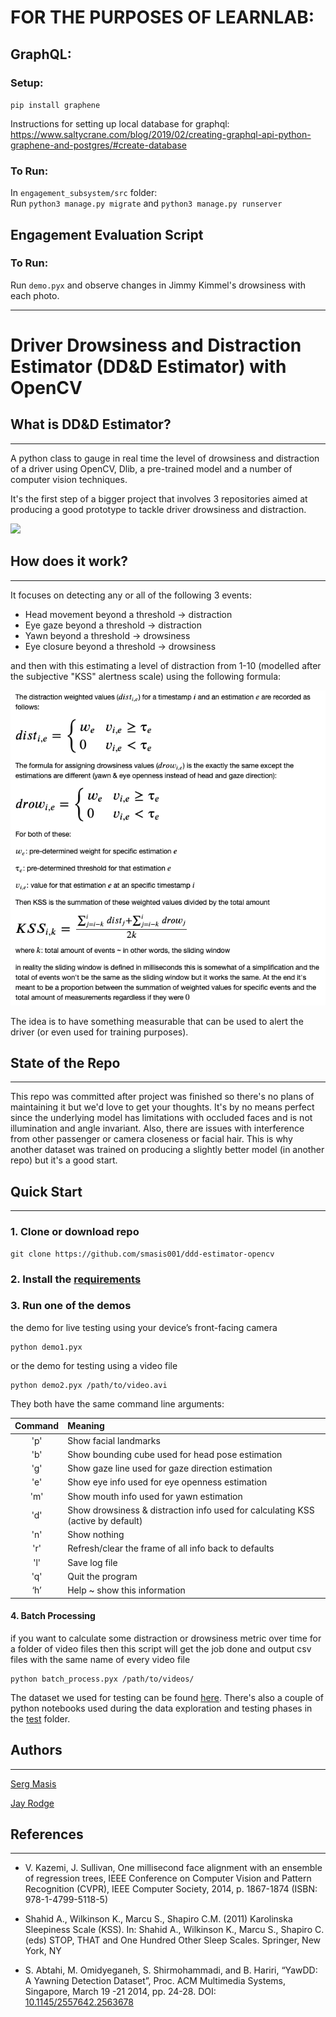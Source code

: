 # FOR THE PURPOSES OF LEARNLAB:

## GraphQL:
### Setup:
`pip install graphene`

Instructions for setting up local database for graphql: https://www.saltycrane.com/blog/2019/02/creating-graphql-api-python-graphene-and-postgres/#create-database

### To Run:
In `engagement_subsystem/src` folder: <br>
Run `python3 manage.py migrate` and `python3 manage.py runserver`  

## Engagement Evaluation Script
### To Run:
Run `demo.pyx` and observe changes in Jimmy Kimmel's drowsiness with each photo. 




----
# Driver Drowsiness and Distraction Estimator (DD&D Estimator) with OpenCV 

## What is DD&D Estimator?
----
A python class to gauge in real time the level of drowsiness and distraction of a driver using OpenCV, Dlib, a pre-trained model and a number of computer vision techniques. 

It's the first step of a bigger project that involves 3 repositories aimed at producing a good prototype to tackle driver drowsiness and distraction.

<img src="docs/dddestimator.gif" />

## How does it work?
----
 It focuses on detecting any or all of the following 3 events:

- Head movement beyond a threshold → distraction
- Eye gaze beyond a threshold → distraction
- Yawn beyond a threshold → drowsiness
- Eye closure beyond a threshold → drowsiness

and then with this estimating a level of distraction from 1-10 (modelled after the subjective "KSS" alertness scale) using the following formula:

<img src="docs/kss.png" />

The idea is to have something measurable that can be used to alert the driver (or even used for training purposes).


## State of the Repo
----
This repo was committed after project was finished so there's no plans of maintaining it but we'd love to get your thoughts. It's by no means perfect since the underlying model has limitations with occluded faces and is not illumination and angle invariant. Also, there are issues with interference from other passenger or camera closeness or facial hair. This is why another dataset was trained on producing a slightly better model (in another repo) but it's a good start.


## Quick Start
----

### 1. Clone or download repo

```
git clone https://github.com/smasis001/ddd-estimator-opencv
```

### 2. Install the [requirements](requirements.txt)

### 3. Run one of the demos

the demo for live testing using your device’s front-facing camera

```
python demo1.pyx
```

or the demo for testing using a video file

```
python demo2.pyx /path/to/video.avi
```

They both have the same command line arguments:

| Command | Meaning |
|:---:|:-------------|
|'p'| Show facial landmarks 
|'b'| Show bounding cube used for head pose estimation
|'g'| Show gaze line used for gaze direction estimation
|'e'| Show eye info used for eye openness estimation
|'m'| Show mouth info used for yawn estimation
|'d'| Show drowsiness & distraction info used for calculating KSS (active by default)
|'n'| Show nothing
|'r'| Refresh/clear the frame of all info back to defaults
|'l'| Save log file
|'q'| Quit the program
|‘h’| Help ~ show this information

#### 4. Batch Processing 

if you want to calculate some distraction or drowsiness metric over time for a folder of video files then this script will get the job done and output csv files with the same name of every video file

```
python batch_process.pyx /path/to/videos/
```

The dataset we used for testing can be found [here](http://www.site.uottawa.ca/~shervin/yawning/). There's also a couple of python notebooks used during the data exploration and testing phases in the [test](tests/) folder.

## Authors
----
[Serg Masis](https://github.com/smasis001)

[Jay Rodge](https://github.com/jayrodge)


## References
----
- V. Kazemi, J. Sullivan, One millisecond face alignment with an ensemble of regression trees, IEEE Conference on Computer Vision and Pattern Recognition (CVPR), IEEE Computer Society, 2014, p. 1867-1874 (ISBN: 978-1-4799-5118-5)

- Shahid A., Wilkinson K., Marcu S., Shapiro C.M. (2011) Karolinska Sleepiness Scale (KSS). In: Shahid A., Wilkinson K., Marcu S., Shapiro C. (eds) STOP, THAT and One Hundred Other Sleep Scales. Springer, New York, NY 

- S. Abtahi, M. Omidyeganeh, S. Shirmohammadi, and B. Hariri, “YawDD: A Yawning Detection Dataset”, Proc. ACM Multimedia Systems, Singapore, March 19 -21 2014, pp. 24-28. DOI: [10.1145/2557642.2563678](http://dx.doi.org/10.1145/2557642.2563678)

